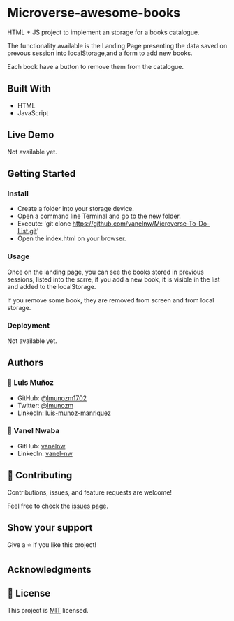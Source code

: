 # Microverse-awesome-books

HTML + JS project to implement an storage for a books catalogue.

The functionality available is the Landing Page presenting the data saved on prevous session into localStorage,and a form to add new books.

Each book have a button to remove them from the catalogue.

## Built With

- HTML
- JavaScript

## Live Demo

Not available yet.

## Getting Started

### Install

- Create a folder into your storage device.
- Open a command line Terminal and go to the new folder.
- Execute: 'git clone https://github.com/vanelnw/Microverse-To-Do-List.git'
- Open the index.html on your browser.

### Usage

Once on the landing page, you can see the books stored in previous sessions, listed into the scrre, if you add a new book, it is visible in the list and added to the localStorage.

If you remove some book, they are removed from screen and from local storage.

### Deployment

Not available yet.

## Authors

### 👤 Luis Muñoz

- GitHub: [@lmunozm1702](https://github.com/lmunozm1702)
- Twitter: [@lmunozm](https://twitter.com/lmunozm)
- LinkedIn: [luis-munoz-manriquez](https://www.linkedin.com/in/luis-munoz-manriquez)

### 👤 Vanel Nwaba

- GitHub: [vanelnw](https://github.com/vanelnw)
- LinkedIn: [vanel-nw](https://www.linkedin.com/in/vanel-nw)

## 🤝 Contributing

Contributions, issues, and feature requests are welcome!

Feel free to check the [issues page](../../issues/).

## Show your support

Give a ⭐️ if you like this project!

## Acknowledgments

## 📝 License

This project is [MIT](./LICENSE) licensed.